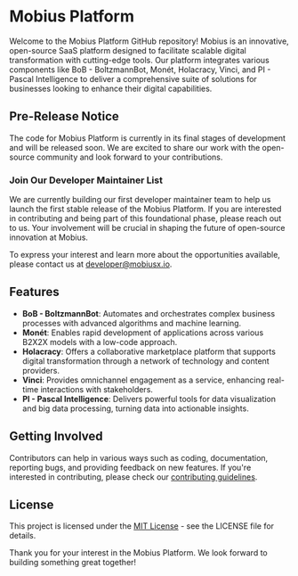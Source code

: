 # Mobius Platform

Welcome to the Mobius Platform GitHub repository! Mobius is an innovative, open-source SaaS platform designed to facilitate scalable digital transformation with cutting-edge tools. Our platform integrates various components like BoB - BoltzmannBot, Monét, Holacracy, Vinci, and PI - Pascal Intelligence to deliver a comprehensive suite of solutions for businesses looking to enhance their digital capabilities.

## Pre-Release Notice

The code for Mobius Platform is currently in its final stages of development and will be released soon. We are excited to share our work with the open-source community and look forward to your contributions.

### Join Our Developer Maintainer List

We are currently building our first developer maintainer team to help us launch the first stable release of the Mobius Platform. If you are interested in contributing and being part of this foundational phase, please reach out to us. Your involvement will be crucial in shaping the future of open-source innovation at Mobius.

To express your interest and learn more about the opportunities available, please contact us at [developer@mobiusx.io](mailto:developer@mobiusx.io).

## Features

- **BoB - BoltzmannBot**: Automates and orchestrates complex business processes with advanced algorithms and machine learning.
- **Monét**: Enables rapid development of applications across various B2X2X models with a low-code approach.
- **Holacracy**: Offers a collaborative marketplace platform that supports digital transformation through a network of technology and content providers.
- **Vinci**: Provides omnichannel engagement as a service, enhancing real-time interactions with stakeholders.
- **PI - Pascal Intelligence**: Delivers powerful tools for data visualization and big data processing, turning data into actionable insights.

## Getting Involved

Contributors can help in various ways such as coding, documentation, reporting bugs, and providing feedback on new features. If you're interested in contributing, please check our [contributing guidelines](/CONTRIBUTING.md).

## License

This project is licensed under the [MIT License](/LICENSE) - see the LICENSE file for details.

Thank you for your interest in the Mobius Platform. We look forward to building something great together!

